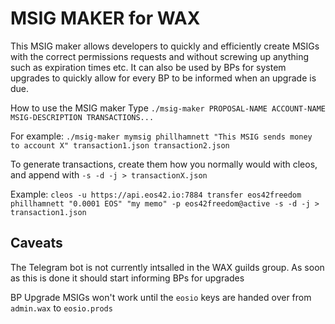 # MSIG MAKER for WAX

This MSIG maker allows developers to quickly and efficiently create MSIGs with the correct permissions requests and without screwing up anything such as expiration times etc.
It can also be used by BPs for system upgrades to quickly allow for every BP to be informed when an upgrade is due.

How to use the MSIG maker
Type `./msig-maker PROPOSAL-NAME ACCOUNT-NAME MSIG-DESCRIPTION TRANSACTIONS...`

For example:
`./msig-maker mymsig phillhamnett "This MSIG sends money to account X" transaction1.json transaction2.json`

To generate transactions, create them how you normally would with cleos, and append with `-s -d -j > transactionX.json`

Example:
`cleos -u https://api.eos42.io:7884 transfer eos42freedom phillhamnett "0.0001 EOS" "my memo" -p eos42freedom@active -s -d -j > transaction1.json`

## Caveats
The Telegram bot is not currently intsalled in the WAX guilds group. As soon as this is done it should start informing BPs for upgrades

BP Upgrade MSIGs won't work until the `eosio` keys are handed over from `admin.wax` to `eosio.prods`
